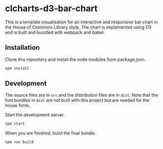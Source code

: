 # clcharts-d3-bar-chart

This is a template visualisation for an interactive and responsive bar chart in the House of Commons Library style. The chart is implemented using D3 and is built and bundled with webpack and babel.

## Installation

Clone this repository and install the node modules from package.json.

```bash
npm install
```

## Development

The source files are in `src` and the distribution files are in `dist`. Note that the font bundles in `dist` are not built with this project but are needed for the house fonts.

Start the development server.

```sh
npm start
```

When you are finished, build the final bundle.

```sh
npm run build
```